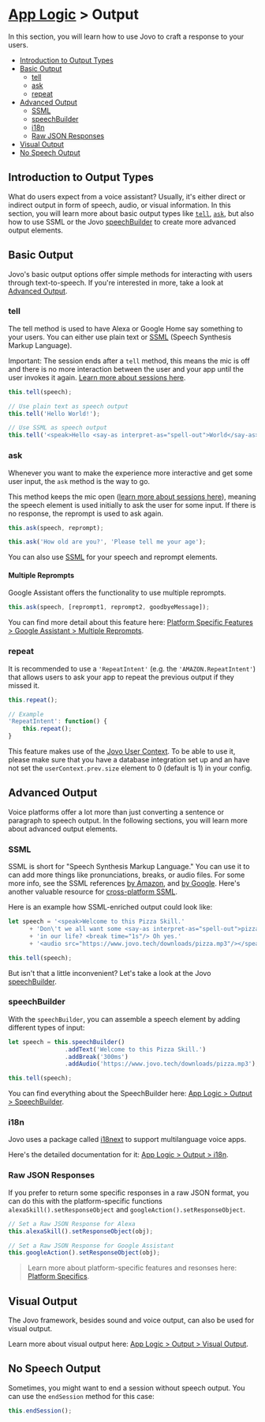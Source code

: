 ﻿# [App Logic](../) > Output

In this section, you will learn how to use Jovo to craft a response to your users.

* [Introduction to Output Types](#introduction-to-output-types)
* [Basic Output](#basic-output)
  * [tell](#tell)
  * [ask](#ask)
  * [repeat](#repeat)
* [Advanced Output](#advanced-output)
  * [SSML](#ssml)
  * [speechBuilder](#speechbuilder)
  * [i18n](#i18n)
  * [Raw JSON Responses](#raw-json-responses)
* [Visual Output](#visual-output)
* [No Speech Output](#no-speech-output)

## Introduction to Output Types

What do users expect from a voice assistant? Usually, it's either direct or indirect output in form of speech, audio, or visual information. In this section, you will learn more about basic output types like [`tell`](#tell), [`ask`](#ask), but also how to use SSML or the Jovo [speechBuilder](#speechbuilder) to create more advanced output elements.


## Basic Output

Jovo's basic output options offer simple methods for interacting with users through text-to-speech. If you're interested in more, take a look at [Advanced Output](#advanced-output).

### tell

The tell method is used to have Alexa or Google Home say something to your users. You can either use plain text or [SSML](#ssml) (Speech Synthesis Markup Language).

Important: The session ends after a `tell` method, this means the mic is off and there is no more interaction between the user and your app until the user invokes it again. [Learn more about sessions here](../01_routing#introduction-to-user-sessions  './routing#introduction-to-user-sessions').

```javascript
this.tell(speech);

// Use plain text as speech output
this.tell('Hello World!');

// Use SSML as speech output
this.tell('<speak>Hello <say-as interpret-as="spell-out">World</say-as></speak>');
```


### ask

Whenever you want to make the experience more interactive and get some user input, the `ask` method is the way to go.

This method keeps the mic open ([learn more about sessions here](../01_routing/README.md#introduction-to-user-sessions  './routing#introduction-to-user-sessions')), meaning the speech element is used initially to ask the user for some input. If there is no response, the reprompt is used to ask again.

```javascript
this.ask(speech, reprompt);

this.ask('How old are you?', 'Please tell me your age');
```

You can also use [SSML](#ssml) for your speech and reprompt elements.

#### Multiple Reprompts

Google Assistant offers the functionality to use multiple reprompts.

```javascript
this.ask(speech, [reprompt1, reprompt2, goodbyeMessage]);
```

You can find more detail about this feature here: [Platform Specific Features > Google Assistant > Multiple Reprompts](../../05_platform-specifics/google-assistant/README.md#multiple-reprompts './google-assistant#multiple-reprompts').

### repeat

It is recommended to use a `'RepeatIntent'` (e.g. the `'AMAZON.RepeatIntent'`) that allows users to ask your app to repeat the previous output if they missed it.

```javascript
this.repeat();

// Example
'RepeatIntent': function() {
    this.repeat();
}
```

This feature makes use of the [Jovo User Context](../02_data/user.md#context './data/user#context'). To be able to use it, please make sure that you have a database integration set up and an have not set the `userContext.prev.size` element to 0 (default is 1) in your config.


## Advanced Output

Voice platforms offer a lot more than just converting a sentence or paragraph to speech output. In the following sections, you will learn more about advanced output elements.

### SSML

SSML is short for "Speech Synthesis Markup Language." You can use it to can add more things like pronunciations, breaks, or audio files. For some more info, see the SSML references [by Amazon](https://developer.amazon.com/public/solutions/alexa/alexa-skills-kit/docs/speech-synthesis-markup-language-ssml-reference), and [by Google](https://developers.google.com/actions/reference/ssml). Here's another valuable resource for [cross-platform SSML](http://ssml.green/).

Here is an example how SSML-enriched output could look like:

```javascript
let speech = '<speak>Welcome to this Pizza Skill.'
      + 'Don\'t we all want some <say-as interpret-as="spell-out">pizza</say-as>'
      + 'in our life? <break time="1s"/> Oh yes.'
      + '<audio src="https://www.jovo.tech/downloads/pizza.mp3"/></speak>';

this.tell(speech);
```

But isn't that a little inconvenient? Let's take a look at the Jovo [speechBuilder](#speechbuilder).

### speechBuilder

With the `speechBuilder`, you can assemble a speech element by adding different types of input:

```javascript
let speech = this.speechBuilder()
                .addText('Welcome to this Pizza Skill.')
                .addBreak('300ms')
                .addAudio('https://www.jovo.tech/downloads/pizza.mp3');

this.tell(speech);
```

You can find everything about the SpeechBuilder here: [App Logic > Output > SpeechBuilder](./speechbuilder.md  './output/speechbuilder').

### i18n

Jovo uses a package called [i18next](https://www.npmjs.com/package/i18next) to support multilanguage voice apps.

Here's the detailed documentation for it: [App Logic > Output > i18n](./i18n.md  './output/i18n'). 

### Raw JSON Responses
If you prefer to return some specific responses in a raw JSON format, you can do this with the platform-specific functions `alexaSkill().setResponseObject` and `googleAction().setResponseObject`.

```javascript
// Set a Raw JSON Response for Alexa
this.alexaSkill().setResponseObject(obj);

// Set a Raw JSON Response for Google Assistant
this.googleAction().setResponseObject(obj);
```

> Learn more about platform-specific features and resonses here: [Platform Specifics](../../05_platform-specifics './platforms').


## Visual Output

The Jovo framework, besides sound and voice output, can also be used for visual output.

Learn more about visual output here: [App Logic > Output > Visual Output](./visual-output.md './output/visual-output'). 


## No Speech Output

Sometimes, you might want to end a session without speech output. You can use the `endSession` method for this case:

```javascript
this.endSession();
```


<!--[metadata]: {"title": "Output: Creating a Response", 
                "description": "Learn how to create speech and visual responses for Alexa Skills and Google Actions with the Jovo Framework",
                "activeSections": ["logic", "output", "output_index"],
                "expandedSections": "logic",
                "inSections": "logic",
                "breadCrumbs": {"Docs": "docs/",
				"App Logic": "docs/logic",
				"Output": ""
                                },
		"commentsID": "framework/docs/output",
		"route": "docs/output"
                }-->
